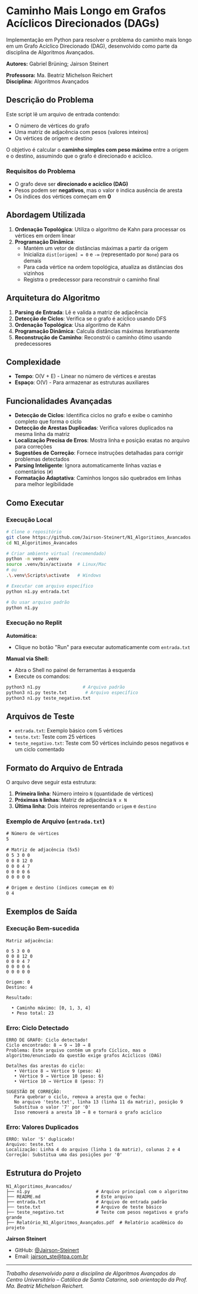 # Caminho Mais Longo em Grafos Acíclicos Direcionados (DAGs)

Implementação em Python para resolver o problema do caminho mais longo em um Grafo Acíclico Direcionado (DAG), desenvolvido como parte da disciplina de Algoritmos Avançados.

**Autores:** Gabriel Brüning; Jairson Steinert

**Professora:** Ma. Beatriz Michelson Reichert  
**Disciplina:** Algoritmos Avançados

## Descrição do Problema

Este script lê um arquivo de entrada contendo:
- O número de vértices do grafo
- Uma matriz de adjacência com pesos (valores inteiros) 
- Os vértices de origem e destino

O objetivo é calcular o **caminho simples com peso máximo** entre a origem e o destino, assumindo que o grafo é direcionado e acíclico.

### Requisitos do Problema

- O grafo deve ser **direcionado e acíclico (DAG)**
- Pesos podem ser **negativos**, mas o valor `0` indica ausência de aresta
- Os índices dos vértices começam em **0**

## Abordagem Utilizada

1. **Ordenação Topológica**: Utiliza o algoritmo de Kahn para processar os vértices em ordem linear
2. **Programação Dinâmica**: 
   - Mantém um vetor de distâncias máximas a partir da origem
   - Inicializa `dist[origem] = 0` e `-∞` (representado por `None`) para os demais
   - Para cada vértice na ordem topológica, atualiza as distâncias dos vizinhos
   - Registra o predecessor para reconstruir o caminho final

## Arquitetura do Algoritmo

1. **Parsing de Entrada**: Lê e valida a matriz de adjacência
2. **Detecção de Ciclos**: Verifica se o grafo é acíclico usando DFS
3. **Ordenação Topológica**: Usa algoritmo de Kahn
4. **Programação Dinâmica**: Calcula distâncias máximas iterativamente
5. **Reconstrução de Caminho**: Reconstrói o caminho ótimo usando predecessores

## Complexidade

- **Tempo**: O(V + E) - Linear no número de vértices e arestas
- **Espaço**: O(V) - Para armazenar as estruturas auxiliares

## Funcionalidades Avançadas

- **Detecção de Ciclos**: Identifica ciclos no grafo e exibe o caminho completo que forma o ciclo
- **Detecção de Arestas Duplicadas**: Verifica valores duplicados na mesma linha da matriz
- **Localização Precisa de Erros**: Mostra linha e posição exatas no arquivo para correções
- **Sugestões de Correção**: Fornece instruções detalhadas para corrigir problemas detectados
- **Parsing Inteligente**: Ignora automaticamente linhas vazias e comentários (`#`)
- **Formatação Adaptativa**: Caminhos longos são quebrados em linhas para melhor legibilidade

## Como Executar

### Execução Local

```bash
# Clone o repositório
git clone https://github.com/Jairson-Steinert/N1_Algoritimos_Avancados.git
cd N1_Algoritimos_Avancados

# Criar ambiente virtual (recomendado)
python -m venv .venv
source .venv/bin/activate  # Linux/Mac
# ou
.\.venv\Scripts\activate   # Windows

# Executar com arquivo específico
python n1.py entrada.txt

# Ou usar arquivo padrão
python n1.py
```

### Execução no Replit

**Automática:**
- Clique no botão "Run" para executar automaticamente com `entrada.txt`

**Manual via Shell:**
- Abra o Shell no painel de ferramentas à esquerda
- Execute os comandos:
```bash
python3 n1.py                # Arquivo padrão
python3 n1.py teste.txt       # Arquivo específico
python3 n1.py teste_negativo.txt
```

## Arquivos de Teste

- `entrada.txt`: Exemplo básico com 5 vértices
- `teste.txt`: Teste com 25 vértices 
- `teste_negativo.txt`: Teste com 50 vértices incluindo pesos negativos e um ciclo comentado

## Formato do Arquivo de Entrada

O arquivo deve seguir esta estrutura:

1. **Primeira linha**: Número inteiro `N` (quantidade de vértices)
2. **Próximas `N` linhas**: Matriz de adjacência `N x N`
3. **Última linha**: Dois inteiros representando `origem` e `destino`

### Exemplo de Arquivo (`entrada.txt`)

```txt
# Número de vértices
5

# Matriz de adjacência (5x5)
0 5 3 0 0
0 0 8 12 0
0 0 0 4 7
0 0 0 0 6
0 0 0 0 0

# Origem e destino (índices começam em 0)
0 4
```

## Exemplos de Saída

### Execução Bem-sucedida

```
Matriz adjacência:

0 5 3 0 0
0 0 8 12 0
0 0 0 4 7
0 0 0 0 6
0 0 0 0 0

Origem: 0
Destino: 4

Resultado:

  • Caminho máximo: [0, 1, 3, 4]
  • Peso total: 23
```

### Erro: Ciclo Detectado

```
ERRO DE GRAFO: Ciclo detectado!
Ciclo encontrado: 8 → 9 → 10 → 8
Problema: Este arquivo contém um grafo Cíclico, mas o algoritmo/enunciado da questão exige grafos Acíclicos (DAG)

Detalhes das arestas do ciclo:
   • Vértice 8 → Vértice 9 (peso: 4)
   • Vértice 9 → Vértice 10 (peso: 6)
   • Vértice 10 → Vértice 8 (peso: 7)

SUGESTÃO DE CORREÇÃO:
   Para quebrar o ciclo, remova a aresta que o fecha:
   No arquivo 'teste.txt', linha 13 (linha 11 da matriz), posição 9
   Substitua o valor '7' por '0'
   Isso removerá a aresta 10 → 8 e tornará o grafo acíclico
```

### Erro: Valores Duplicados

```
ERRO: Valor '5' duplicado!
Arquivo: teste.txt
Localização: Linha 4 do arquivo (linha 1 da matriz), colunas 2 e 4
Correção: Substitua uma das posições por '0'
```

## Estrutura do Projeto

```
N1_Algoritimos_Avancados/
├── n1.py                         # Arquivo principal com o algoritmo
├── README.md                     # Este arquivo
├── entrada.txt                   # Arquivo de entrada padrão
├── teste.txt                     # Arquivo de teste básico
├── teste_negativo.txt            # Teste com pesos negativos e grafo grande
├── Relatório_N1_Algoritmos_Avançados.pdf  # Relatório acadêmico do projeto
```

**Jairson Steinert**
- GitHub: [@Jairson-Steinert](https://github.com/Jairson-Steinert)
- Email: jairson_ste@tpa.com.br

---

*Trabalho desenvolvido para a disciplina de Algoritmos Avançados do Centro Universitário – Católica de Santa Catarina, sob orientação da Prof. Ma. Beatriz Michelson Reichert.*
